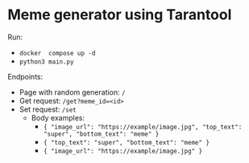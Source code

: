 # Meme generator using Tarantool

Run:

- `docker  compose up -d`
- `python3 main.py`

Endpoints:

- Page with random generation: `/`
- Get request: `/get?meme_id=<id>`
- Set request: `/set`
    - Body examples:
        - `{
          "image_url": "https://example/image.jpg",
          "top_text": "super",
          "bottom_text": "meme"
          }`
        - `{
          "top_text": "super",
          "bottom_text": "meme"
          }`
        - `{
          "image_url": "https://example/image.jpg"
          }`
